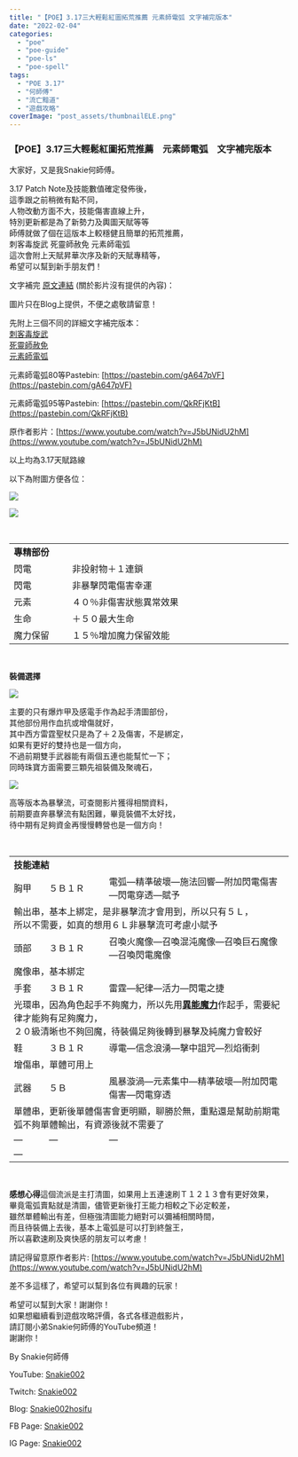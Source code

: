```yaml
---
title: "【POE】3.17三大輕鬆紅圖拓荒推薦 元素師電弧 文字補完版本"
date: "2022-02-04"
categories: 
  - "poe"
  - "poe-guide"
  - "poe-ls"
  - "poe-spell"
tags: 
  - "POE 3.17"
  - "何師傅"
  - "流亡黯道"
  - "遊戲攻略"
coverImage: "post_assets/thumbnailELE.png"
---
```


### 【POE】3.17三大輕鬆紅圖拓荒推薦　元素師電弧　文字補完版本

  
大家好，又是我Snakie何師傅。  

  
3.17 Patch Note及技能數值確定發佈後，  
這季跟之前稍微有點不同，  
人物改動方面不大，技能傷害直線上升，  
特別更新都是為了新勢力及輿圖天賦等等  
師傅就做了個在這版本上較穩健且簡單的拓荒推薦，  
刺客毒旋武 死靈師赦免 元素師電弧  
這次會附上天賦昇華次序及新的天賦專精等，  
希望可以幫到新手朋友們！  

  
文字補完 [原文連結](https://snakie002hosifu.blog/3-17pre/) (關於影片沒有提供的內容)：  

  
圖片只在Blog上提供，不便之處敬請留意！  

  
先附上三個不同的詳細文字補完版本：  
[刺客毒旋武](https://snakie002hosifu.blog/3-17pre1/)  
[死靈師赦免](https://snakie002hosifu.blog/3-17pre2/)  
[元素師電弧](https://snakie002hosifu.blog/3-17pre3/)  

  
元素師電弧80等Pastebin: [https://pastebin.com/gA647pVF](https://pastebin.com/gA647pVF)  

  
元素師電弧95等Pastebin: [https://pastebin.com/QkRFjKtB](https://pastebin.com/QkRFjKtB)  

  
原作者影片：[https://www.youtube.com/watch?v=J5bUNidU2hM](https://www.youtube.com/watch?v=J5bUNidU2hM)  

  
以上均為3.17天賦路線  

  
以下為附圖方便各位：  

  
![](post_assets/3-2.png)  

  
![](post_assets/2-2-1024x581.png)  

  
   
  
  
  
  
  
  
  
  
  
  
  
  
  
  
  
  
  
  
  
  
  
  
  
  
  
  

<table width="517"><tbody><tr><td colspan="2" width="517"><strong>專精部份</strong></td></tr><tr><td width="97">閃電</td><td width="420">非投射物＋１連鎖</td></tr><tr><td width="97">閃電</td><td width="420">非暴擊閃電傷害幸運</td></tr><tr><td width="97">元素</td><td width="420">４０％非傷害狀態異常效果</td></tr><tr><td width="97">生命</td><td width="420">＋５０最大生命</td></tr><tr><td width="97">魔力保留</td><td width="420">１５％增加魔力保留效能</td></tr></tbody></table>

  
   

  
**裝備選擇**  

  
![](post_assets/1-2.png)  

  
主要的只有爆炸甲及感電手作為起手清圖部份，  
其他部份用作血抗或增傷就好，  
其中西方雷霆聖杖只是為了＋２及傷害，不是綁定，  
如果有更好的雙持也是一個方向，  
不過前期雙手武器能有兩個五連也能幫忙一下；  
同時珠寶方面需要三顆先祖裝備及聚魂石，  

  
**![](post_assets/4-1.png)**  

  
高等版本為暴擊流，可查閱影片獲得相關資料，  
前期要直奔暴擊流有點困難，畢竟裝備不太好找，  
待中期有足夠資金再慢慢轉營也是一個方向！  

  
   
  
  
  
  
  
  
  
  
  
  
  
  
  
  
  
  
  
  
  
  
  
  
  
  
  
  
  
  
  
  
  
  
  
  
  
  
  
  
  
  
  
  
  
  
  
  
  
  
  
  
  
  
  
  

<table width="623"><tbody><tr><td colspan="3" width="604"><strong>技能連結</strong></td></tr><tr><td width="59">胸甲</td><td width="120">５Ｂ１Ｒ</td><td width="425">電弧—精準破壞—施法回響—附加閃電傷害—閃電穿透—賦予</td></tr><tr><td colspan="3" width="604">輸出串，基本上綁定，是非暴擊流才會用到，所以只有５Ｌ，<br>所以不需要，如真的想用６Ｌ非暴擊流可考慮小賦予</td></tr><tr><td width="59">頭部</td><td width="120">３Ｂ１Ｒ</td><td width="425">召喚火魔像—召喚混沌魔像—召喚巨石魔像—召喚閃電魔像</td></tr><tr><td colspan="3" width="604">魔像串，基本綁定</td></tr><tr><td width="59">手套</td><td width="120">３Ｂ１Ｒ</td><td width="425">雷霆—紀律—活力—閃電之捷</td></tr><tr><td colspan="3" width="604">光環串，因為角色起手不夠魔力，所以先用<strong><u>異能魔力</u></strong>作起手，需要紀律才能夠有足夠魔力，<br>２０級清晰也不夠回魔，待裝備足夠後轉到暴擊及純魔力會較好</td></tr><tr><td width="59">鞋</td><td width="120">３Ｂ１Ｒ</td><td width="425">導電—信念浪湧—擊中詛咒—烈焰衝刺</td></tr><tr><td colspan="3" width="604">增傷串，單體可用上</td></tr><tr><td width="59">武器</td><td width="120">５Ｂ</td><td width="425">風暴漩渦—元素集中—精準破壞—附加閃電傷害—閃電穿透</td></tr><tr><td colspan="3" width="604">單體串，更新後單體傷害會更明顯，聊勝於無，重點還是幫助前期電弧不夠單體輸出，有資源後就不需要了</td></tr><tr><td width="59">—</td><td width="120">—</td><td width="425">—</td></tr><tr><td colspan="3" width="604">—</td></tr></tbody></table>

  
   

  
**感想心得**這個流派是主打清圖，如果用上五連速刷Ｔ１２１３會有更好效果，  
畢竟電弧賣點就是清圖，儘管更新後打王能力相較之下必定較差，  
雖然單體輸出有差，但極強清圖能力絕對可以彌補相關時間，  
而且待裝備上去後，基本上電弧是可以打到終盤王，  
所以喜歡速刷及爽快感的朋友可以考慮！  

  
請記得留意原作者影片: [https://www.youtube.com/watch?v=J5bUNidU2hM](https://www.youtube.com/watch?v=J5bUNidU2hM)  

  
差不多這樣了，希望可以幫到各位有興趣的玩家！  

  
希望可以幫到大家！謝謝你！  
如果想繼續看到遊戲攻略評價，各式各樣遊戲影片，  
請訂閱小弟Snakie何師傅的YouTube頻道！  
謝謝你！  

  
By Snakie何師傅  

  
YouTube: [Snakie002](https://www.youtube.com/channel/UCDOMLG_RBSoqVHK3sIYJeLA)  

  
Twitch: [Snakie002](https://www.twitch.tv/snakie002/)  

  
Blog: [Snakie002hosifu](https://snakie002hosifu.blog/)  

  
FB Page: [Snakie002](https://www.facebook.com/Snakie002/)  

  
IG Page: [Snakie002](https://www.instagram.com/snakie002/)
